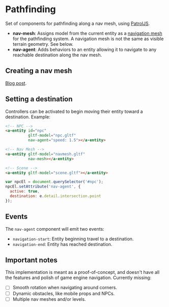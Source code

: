 # Pathfinding

Set of components for pathfinding along a nav mesh, using [PatrolJS](https://github.com/nickjanssen/PatrolJS/).

- **nav-mesh**: Assigns model from the current entity as a [navigation mesh](https://en.wikipedia.org/wiki/Navigation_mesh) for the pathfinding system. A navigation mesh is not the same as visible terrain geometry. See below.
- **nav-agent**: Adds behaviors to an entity allowing it to navigate to any reachable destination along the nav mesh.

## Creating a nav mesh

[Blog post](https://medium.com/@donmccurdy/creating-a-nav-mesh-for-a-webvr-scene-b3fdb6bed918).

## Setting a destination

Controllers can be activated to begin moving their entity toward a destination. Example:

```html
<!-- NPC -->
<a-entity id="npc"
          gltf-model="npc.gltf"
          nav-agent="speed: 1.5"></a-entity>

<!-- Nav Mesh -->
<a-entity gltf-model="navmesh.gltf"
          nav-mesh></a-entity>

<!-- Scene -->
<a-entity gltf-model="scene.gltf"></a-entity>
```

```js
var npcEl = document.querySelector('#npc');
npcEl.setAttribute('nav-agent', {
  active: true,
  destination: e.detail.intersection.point
});
```

## Events

The `nav-agent` component will emit two events:

- `navigation-start`: Entity beginning travel to a destination.
- `navigation-end`: Entity has reached destination.

## Important notes

This implementation is meant as a proof-of-concept, and doesn't have all the features and polish of game engine navigation. Currently missing:

- [ ] Smooth rotation when navigating around corners.
- [ ] Dynamic obstacles, like mobile props and NPCs.
- [ ] Multiple nav meshes and/or levels.
